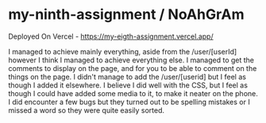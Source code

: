 # my-ninth-assignment / NoAhGrAm

Deployed On Vercel - https://my-eigth-assignment.vercel.app/

I managed to achieve mainly everything, aside from the /user/[userId] however I think I managed to achieve everything else. I managed to get the comments to display on the page, and for you to be able to comment on the things on the page. I didn't manage to add the /user/[userid] but I feel as though I added it elsewhere. I believe I did well with the CSS, but I feel as though I could have added some media to it, to make it neater on the phone. I did encounter a few bugs but they turned out to be spelling mistakes or I missed a word so they were quite easily sorted.
